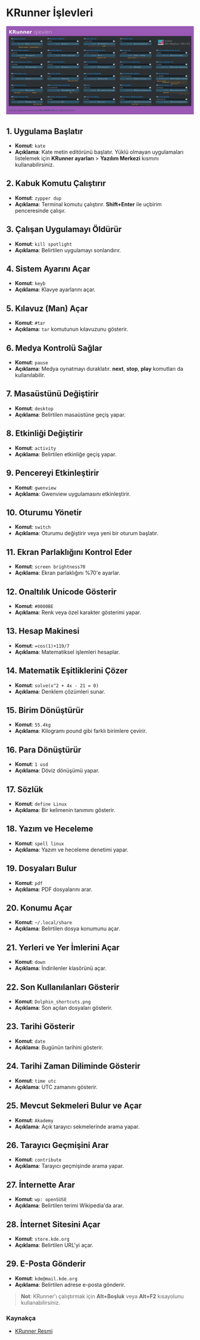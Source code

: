 # KRunner İşlevleri

![Krunner İşlevleri](/arch_linux_kurulum_notlarim/notlarim/image/Kruuner-Shourtcutspg.jpg)

## 1. Uygulama Başlatır

- **Komut**: `kate`
- **Açıklama**: Kate metin editörünü başlatır. Yüklü olmayan uygulamaları listelemek için **KRunner ayarları** > **Yazılım Merkezi** kısmını kullanabilirsiniz.

## 2. Kabuk Komutu Çalıştırır

- **Komut**: `zypper dup`
- **Açıklama**: Terminal komutu çalıştırır. **Shift+Enter** ile uçbirim penceresinde çalışır.

## 3. Çalışan Uygulamayı Öldürür

- **Komut**: `kill spotlight`
- **Açıklama**: Belirtilen uygulamayı sonlandırır.

## 4. Sistem Ayarını Açar

- **Komut**: `keyb`
- **Açıklama**: Klavye ayarlarını açar.

## 5. Kılavuz (Man) Açar

- **Komut**: `#tar`
- **Açıklama**: `tar` komutunun kılavuzunu gösterir.

## 6. Medya Kontrolü Sağlar

- **Komut**: `pause`
- **Açıklama**: Medya oynatmayı duraklatır. **next**, **stop**, **play** komutları da kullanılabilir.

## 7. Masaüstünü Değiştirir

- **Komut**: `desktop`
- **Açıklama**: Belirtilen masaüstüne geçiş yapar.

## 8. Etkinliği Değiştirir

- **Komut**: `activity`
- **Açıklama**: Belirtilen etkinliğe geçiş yapar.

## 9. Pencereyi Etkinleştirir

- **Komut**: `gwenview`
- **Açıklama**: Gwenview uygulamasını etkinleştirir.

## 10. Oturumu Yönetir

- **Komut**: `switch`
- **Açıklama**: Oturumu değiştirir veya yeni bir oturum başlatır.

## 11. Ekran Parlaklığını Kontrol Eder

- **Komut**: `screen brightness70`
- **Açıklama**: Ekran parlaklığını %70'e ayarlar.

## 12. Onaltılık Unicode Gösterir

- **Komut**: `#0000BE`
- **Açıklama**: Renk veya özel karakter gösterimi yapar.

## 13. Hesap Makinesi

- **Komut**: `=cos(1)+119/7`
- **Açıklama**: Matematiksel işlemleri hesaplar.

## 14. Matematik Eşitliklerini Çözer

- **Komut**: `solve(x^2 + 4x - 21 = 0)`
- **Açıklama**: Denklem çözümleri sunar.

## 15. Birim Dönüştürür

- **Komut**: `55.4kg`
- **Açıklama**: Kilogramı pound gibi farklı birimlere çevirir.

## 16. Para Dönüştürür

- **Komut**: `1 usd`
- **Açıklama**: Döviz dönüşümü yapar.

## 17. Sözlük

- **Komut**: `define Linux`
- **Açıklama**: Bir kelimenin tanımını gösterir.

## 18. Yazım ve Heceleme

- **Komut**: `spell linux`
- **Açıklama**: Yazım ve heceleme denetimi yapar.

## 19. Dosyaları Bulur

- **Komut**: `pdf`
- **Açıklama**: PDF dosyalarını arar.

## 20. Konumu Açar

- **Komut**: `~/.local/share`
- **Açıklama**: Belirtilen dosya konumunu açar.

## 21. Yerleri ve Yer İmlerini Açar

- **Komut**: `down`
- **Açıklama**: İndirilenler klasörünü açar.

## 22. Son Kullanılanları Gösterir

- **Komut**: `Dolphin_shortcuts.png`
- **Açıklama**: Son açılan dosyaları gösterir.

## 23. Tarihi Gösterir

- **Komut**: `date`
- **Açıklama**: Bugünün tarihini gösterir.

## 24. Tarihi Zaman Diliminde Gösterir

- **Komut**: `time utc`
- **Açıklama**: UTC zamanını gösterir.

## 25. Mevcut Sekmeleri Bulur ve Açar

- **Komut**: `Akademy`
- **Açıklama**: Açık tarayıcı sekmelerinde arama yapar.

## 26. Tarayıcı Geçmişini Arar

- **Komut**: `contribute`
- **Açıklama**: Tarayıcı geçmişinde arama yapar.

## 27. İnternette Arar

- **Komut**: `wp: openSUSE`
- **Açıklama**: Belirtilen terimi Wikipedia'da arar.

## 28. İnternet Sitesini Açar

- **Komut**: `store.kde.org`
- **Açıklama**: Belirtilen URL'yi açar.

## 29. E-Posta Gönderir

- **Komut**: `kde@mail.kde.org`
- **Açıklama**: Belirtilen adrese e-posta gönderir.

> **Not**: KRunner'ı çalıştırmak için **Alt+Boşluk** veya **Alt+F2** kısayolunu kullanabilirsiniz.

### Kaynakça

- [KRunner Resmi](https://teknoseyir.com/blog/kde-plasma-dolphin-krunner-ve-konsol-icin-klavye-kisayollari#m)
